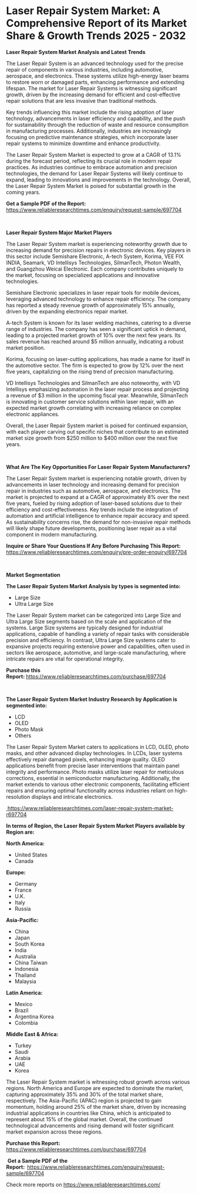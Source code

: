 <p><h1>Laser Repair System Market: A Comprehensive Report of its Market Share & Growth Trends 2025 - 2032</h1></p><p><strong>Laser Repair System Market Analysis and Latest Trends</strong></p>
<p><p>The Laser Repair System is an advanced technology used for the precise repair of components in various industries, including automotive, aerospace, and electronics. These systems utilize high-energy laser beams to restore worn or damaged parts, enhancing performance and extending lifespan. The market for Laser Repair Systems is witnessing significant growth, driven by the increasing demand for efficient and cost-effective repair solutions that are less invasive than traditional methods.</p><p>Key trends influencing this market include the rising adoption of laser technology, advancements in laser efficiency and capability, and the push for sustainability through the reduction of waste and resource consumption in manufacturing processes. Additionally, industries are increasingly focusing on predictive maintenance strategies, which incorporate laser repair systems to minimize downtime and enhance productivity.</p><p>The Laser Repair System Market is expected to grow at a CAGR of 13.1% during the forecast period, reflecting its crucial role in modern repair practices. As industries continue to embrace automation and precision technologies, the demand for Laser Repair Systems will likely continue to expand, leading to innovations and improvements in the technology. Overall, the Laser Repair System Market is poised for substantial growth in the coming years.</p></p>
<p><strong>Get a Sample PDF of the Report:&nbsp;</strong> <a href="https://www.reliableresearchtimes.com/enquiry/request-sample/697704?utm_campaign=3532&utm_medium=2&utm_source=Github&utm_content=ia&utm_term=23032025&utm_id=laser-repair-system">https://www.reliableresearchtimes.com/enquiry/request-sample/697704</a></p>
<p>&nbsp;</p>
<p><strong>Laser Repair System Major Market Players</strong></p>
<p><p>The Laser Repair System market is experiencing noteworthy growth due to increasing demand for precision repairs in electronic devices. Key players in this sector include Semishare Electronic, A-tech System, Korima, VEE FIX INDIA, Seamark, VD Intellisys Technologies, SilmanTech, Photon Wealth, and Guangzhou Weicai Electronic. Each company contributes uniquely to the market, focusing on specialized applications and innovative technologies.</p><p>Semishare Electronic specializes in laser repair tools for mobile devices, leveraging advanced technology to enhance repair efficiency. The company has reported a steady revenue growth of approximately 15% annually, driven by the expanding electronics repair market.</p><p>A-tech System is known for its laser welding machines, catering to a diverse range of industries. The company has seen a significant uptick in demand, leading to a projected market growth of 10% over the next few years. Its sales revenue has reached around $5 million annually, indicating a robust market position.</p><p>Korima, focusing on laser-cutting applications, has made a name for itself in the automotive sector. The firm is expected to grow by 12% over the next five years, capitalizing on the rising trend of precision manufacturing.</p><p>VD Intellisys Technologies and SilmanTech are also noteworthy, with VD Intellisys emphasizing automation in the laser repair process and projecting a revenue of $3 million in the upcoming fiscal year. Meanwhile, SilmanTech is innovating in customer service solutions within laser repair, with an expected market growth correlating with increasing reliance on complex electronic appliances.</p><p>Overall, the Laser Repair System market is poised for continued expansion, with each player carving out specific niches that contribute to an estimated market size growth from $250 million to $400 million over the next five years.</p></p>
<p>&nbsp;</p>
<p><strong>What Are The Key Opportunities For Laser Repair System Manufacturers?</strong></p>
<p><p>The Laser Repair System market is experiencing notable growth, driven by advancements in laser technology and increasing demand for precision repair in industries such as automotive, aerospace, and electronics. The market is projected to expand at a CAGR of approximately 8% over the next five years, fueled by rising adoption of laser-based solutions due to their efficiency and cost-effectiveness. Key trends include the integration of automation and artificial intelligence to enhance repair accuracy and speed. As sustainability concerns rise, the demand for non-invasive repair methods will likely shape future developments, positioning laser repair as a vital component in modern manufacturing.</p></p>
<p><strong>Inquire or Share Your Questions If Any Before Purchasing This Report:</strong> <a href="https://www.reliableresearchtimes.com/enquiry/pre-order-enquiry/697704?utm_campaign=3532&utm_medium=2&utm_source=Github&utm_content=ia&utm_term=23032025&utm_id=laser-repair-system">https://www.reliableresearchtimes.com/enquiry/pre-order-enquiry/697704</a></p>
<p>&nbsp;</p>
<p><strong>Market Segmentation</strong></p>
<p><strong>The Laser Repair System Market Analysis by types is segmented into:</strong></p>
<p><ul><li>Large Size</li><li>Ultra Large Size</li></ul></p>
<p><p>The Laser Repair System market can be categorized into Large Size and Ultra Large Size segments based on the scale and application of the systems. Large Size systems are typically designed for industrial applications, capable of handling a variety of repair tasks with considerable precision and efficiency. In contrast, Ultra Large Size systems cater to expansive projects requiring extensive power and capabilities, often used in sectors like aerospace, automotive, and large-scale manufacturing, where intricate repairs are vital for operational integrity.</p></p>
<p><strong>Purchase this Report:&nbsp;</strong><a href="https://www.reliableresearchtimes.com/purchase/697704?utm_campaign=3532&utm_medium=2&utm_source=Github&utm_content=ia&utm_term=23032025&utm_id=laser-repair-system">https://www.reliableresearchtimes.com/purchase/697704</a></p>
<p>&nbsp;</p>
<p><strong>The Laser Repair System Market Industry Research by Application is segmented into:</strong></p>
<p><ul><li>LCD</li><li>OLED</li><li>Photo Mask</li><li>Others</li></ul></p>
<p><p>The Laser Repair System Market caters to applications in LCD, OLED, photo masks, and other advanced display technologies. In LCDs, laser systems effectively repair damaged pixels, enhancing image quality. OLED applications benefit from precise laser interventions that maintain panel integrity and performance. Photo masks utilize laser repair for meticulous corrections, essential in semiconductor manufacturing. Additionally, the market extends to various other electronic components, facilitating efficient repairs and ensuring optimal functionality across industries reliant on high-resolution displays and intricate electronics.</p></p>
<p><a href="https://www.reliableresearchtimes.com/laser-repair-system-market-r697704?utm_campaign=3532&utm_medium=2&utm_source=Github&utm_content=ia&utm_term=23032025&utm_id=laser-repair-system">&nbsp;https://www.reliableresearchtimes.com/laser-repair-system-market-r697704</a></p>
<p><strong>In terms of Region, the Laser Repair System Market Players available by Region are:</strong></p>
<p>
    <p> <strong> North America: </strong>
        <ul>
            <li>United States</li>
            <li>Canada</li>
        </ul>
        </p> 
    <p> <strong> Europe: </strong>
        <ul>
            <li>Germany</li>
            <li>France</li>
            <li>U.K.</li>
            <li>Italy</li>
            <li>Russia</li>
        </ul>
        </p> 
    <p> <strong> Asia-Pacific: </strong>
        <ul>
            <li>China</li>
            <li>Japan</li>
            <li>South Korea</li>
            <li>India</li>
            <li>Australia</li>
            <li>China Taiwan</li>
            <li>Indonesia</li>
            <li>Thailand</li>
            <li>Malaysia</li>
        </ul>
        </p> 
    <p> <strong> Latin America: </strong>
        <ul>
            <li>Mexico</li>
            <li>Brazil</li>
            <li>Argentina Korea</li>
            <li>Colombia</li>
        </ul>
        </p> 
    <p> <strong> Middle East & Africa: </strong>
        <ul>
            <li>Turkey</li>
            <li>Saudi</li>
            <li>Arabia</li>
            <li>UAE</li>
            <li>Korea</li>
        </ul>
    </p>
    </p>
<p><p>The Laser Repair System market is witnessing robust growth across various regions. North America and Europe are expected to dominate the market, capturing approximately 35% and 30% of the total market share, respectively. The Asia-Pacific (APAC) region is projected to gain momentum, holding around 25% of the market share, driven by increasing industrial applications in countries like China, which is anticipated to represent about 15% of the global market. Overall, the continued technological advancements and rising demand will foster significant market expansion across these regions.</p></p>
<p><strong>Purchase this Report: </strong><a href="https://www.reliableresearchtimes.com/purchase/697704?utm_campaign=3532&utm_medium=2&utm_source=Github&utm_content=ia&utm_term=23032025&utm_id=laser-repair-system">https://www.reliableresearchtimes.com/purchase/697704</a></p>
<p>&nbsp;<strong>Get a Sample PDF of the Report:&nbsp;&nbsp;</strong><a href="https://www.reliableresearchtimes.com/enquiry/request-sample/697704?utm_campaign=3532&utm_medium=2&utm_source=Github&utm_content=ia&utm_term=23032025&utm_id=laser-repair-system">https://www.reliableresearchtimes.com/enquiry/request-sample/697704</a></p>
<p><strong></strong></p>
<p>Check more reports on <a href="https://www.reliableresearchtimes.com/?utm_campaign=3532&utm_medium=2&utm_source=Github&utm_content=ia&utm_term=23032025&utm_id=laser-repair-system">https://www.reliableresearchtimes.com/</a></p>